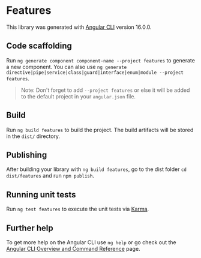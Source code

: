 # Features

This library was generated with [Angular CLI](https://github.com/angular/angular-cli) version 16.0.0.

## Code scaffolding

Run `ng generate component component-name --project features` to generate a new component. You can also use `ng generate directive|pipe|service|class|guard|interface|enum|module --project features`.
> Note: Don't forget to add `--project features` or else it will be added to the default project in your `angular.json` file. 

## Build

Run `ng build features` to build the project. The build artifacts will be stored in the `dist/` directory.

## Publishing

After building your library with `ng build features`, go to the dist folder `cd dist/features` and run `npm publish`.

## Running unit tests

Run `ng test features` to execute the unit tests via [Karma](https://karma-runner.github.io).

## Further help

To get more help on the Angular CLI use `ng help` or go check out the [Angular CLI Overview and Command Reference](https://angular.io/cli) page.
